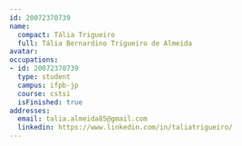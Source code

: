 ```yaml
---
id: 20072370739
name:
  compact: Tália Trigueiro
  full: Tália Bernardino Trigueiro de Almeida
avatar:
occupations:
- id: 20072370739
  type: student
  campus: ifpb-jp
  course: cstsi
  isFinished: true
addresses:
  email: talia.almeida85@gmail.com
  linkedin: https://www.linkedin.com/in/taliatrigueiro/
---
```

